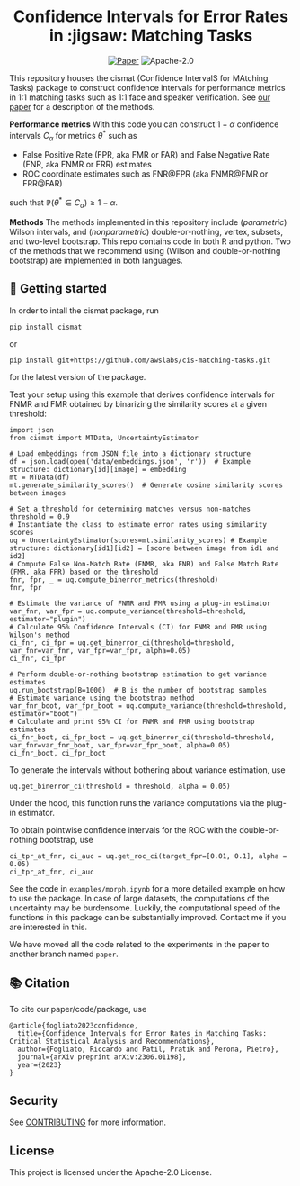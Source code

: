 <h1 align="center">Confidence Intervals for Error Rates in :jigsaw: Matching Tasks</h1>

<p align="center">
    <a href="https://arxiv.org/abs/2306.01198"><img src="https://img.shields.io/badge/paper-arXiv-red" alt="Paper"></a>
    <img src="https://img.shields.io/github/license/awslabs/cis-matching-tasks" alt="Apache-2.0">
</p>

This repository houses the cismat (Confidence IntervalS for MAtching Tasks)
package to construct confidence intervals for performance metrics in 1:1
matching tasks such as 1:1 face and speaker verification. See [our
paper](https://arxiv.org/abs/2306.01198) for a description of the methods.

<strong>Performance metrics</strong> With this code you can construct $1-\alpha$
confidence intervals $C_{\alpha}$ for metrics $\theta^*$ such as

- False Positive Rate (FPR, aka FMR or FAR) and False Negative Rate (FNR, aka
  FNMR or FRR) estimates
- ROC coordinate estimates such as FNR@FPR (aka FNMR@FMR or FRR@FAR)

such that $\mathbb{P}(\theta^*\in C_{\alpha})\geq 1-\alpha$.  

<strong>Methods</strong> The methods implemented in this repository include
(_parametric_) Wilson intervals, and (_nonparametric_) double-or-nothing,
vertex, subsets, and two-level bootstrap. This repo contains code in both R and
python. Two of the methods that we recommend using (Wilson and double-or-nothing
bootstrap) are implemented in both languages. 

## :rocket: Getting started

In order to intall the cismat package, run 
```
pip install cismat
```
or 
```
pip install git+https://github.com/awslabs/cis-matching-tasks.git
```
for the latest version of the package. 

Test your setup using this example that derives confidence intervals for FNMR
and FMR obtained by binarizing the similarity scores at a given threshold:
```
import json
from cismat import MTData, UncertaintyEstimator

# Load embeddings from JSON file into a dictionary structure
df = json.load(open('data/embeddings.json', 'r'))  # Example structure: dictionary[id][image] = embedding
mt = MTData(df)
mt.generate_similarity_scores()  # Generate cosine similarity scores between images

# Set a threshold for determining matches versus non-matches
threshold = 0.9
# Instantiate the class to estimate error rates using similarity scores
uq = UncertaintyEstimator(scores=mt.similarity_scores) # Example structure: dictionary[id1][id2] = [score between image from id1 and id2]
# Compute False Non-Match Rate (FNMR, aka FNR) and False Match Rate (FMR, aka FPR) based on the threshold
fnr, fpr, _ = uq.compute_binerror_metrics(threshold)
fnr, fpr

# Estimate the variance of FNMR and FMR using a plug-in estimator
var_fnr, var_fpr = uq.compute_variance(threshold=threshold, estimator="plugin")
# Calculate 95% Confidence Intervals (CI) for FNMR and FMR using Wilson's method
ci_fnr, ci_fpr = uq.get_binerror_ci(threshold=threshold, var_fnr=var_fnr, var_fpr=var_fpr, alpha=0.05)
ci_fnr, ci_fpr

# Perform double-or-nothing bootstrap estimation to get variance estimates
uq.run_bootstrap(B=1000)  # B is the number of bootstrap samples
# Estimate variance using the bootstrap method
var_fnr_boot, var_fpr_boot = uq.compute_variance(threshold=threshold, estimator="boot")
# Calculate and print 95% CI for FNMR and FMR using bootstrap estimates
ci_fnr_boot, ci_fpr_boot = uq.get_binerror_ci(threshold=threshold, var_fnr=var_fnr_boot, var_fpr=var_fpr_boot, alpha=0.05)
ci_fnr_boot, ci_fpr_boot
```

To generate the intervals without bothering about variance estimation, use
```
uq.get_binerror_ci(threshold = threshold, alpha = 0.05)
```
Under the hood, this function runs the variance computations via the plug-in
estimator. 

To obtain pointwise confidence intervals for the ROC with the double-or-nothing
bootstrap, use
```
ci_tpr_at_fnr, ci_auc = uq.get_roc_ci(target_fpr=[0.01, 0.1], alpha = 0.05)
ci_tpr_at_fnr, ci_auc
```

See the code in `examples/morph.ipynb` for a more detailed example on how to use
the package. In case of large datasets, the computations of the uncertainty may
be burdensome. Luckily, the computational speed of the functions in this package
can be substantially improved. Contact me if you are interested in this. 

We have moved all the code related to the experiments in the paper to another
branch named `paper`. 

## :books: Citation

To cite our paper/code/package, use

```
@article{fogliato2023confidence,
  title={Confidence Intervals for Error Rates in Matching Tasks: Critical Statistical Analysis and Recommendations},
  author={Fogliato, Riccardo and Patil, Pratik and Perona, Pietro},
  journal={arXiv preprint arXiv:2306.01198},
  year={2023}
}
```

## Security

See [CONTRIBUTING](CONTRIBUTING.md#security-issue-notifications) for more
information.

## License

This project is licensed under the Apache-2.0 License.
